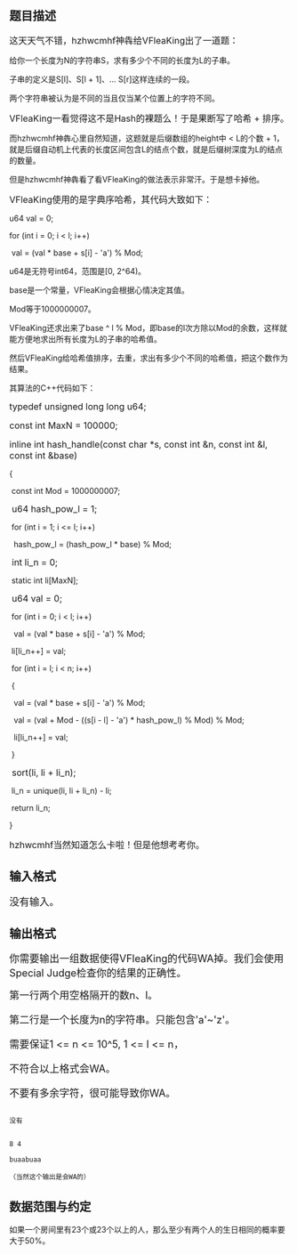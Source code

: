 ## 题目描述

<p><span style="font-size: medium">这天天气不错，hzhwcmhf神犇给VFleaKing出了一道题：<br>
   给你一个长度为N的字符串S，求有多少个不同的长度为L的子串。<br>
   子串的定义是S[l]、S[l + 1]、... S[r]这样连续的一段。<br>
   两个字符串被认为是不同的当且仅当某个位置上的字符不同。</span></p>
<p><span style="font-size: medium">VFleaKing一看觉得这不是Hash的裸题么！于是果断写了哈希 + 排序。<br>
   而hzhwcmhf神犇心里自然知道，这题就是后缀数组的height中 < L的个数 + 1，就是后缀自动机上代表的长度区间包含L的结点个数，就是后缀树深度为L的结点的数量。<br>
   但是hzhwcmhf神犇看了看VFleaKing的做法表示非常汗。于是想卡掉他。</span></p>
<p><span style="font-size: medium">VFleaKing使用的是字典序哈希，其代码大致如下：<br>
   u64 val = 0;<br>
   for (int i = 0; i < l; i++)<br>
    val = (val * base + s[i] - 'a') % Mod;<br>
   u64是无符号int64，范围是[0, 2^64)。<br>
   base是一个常量，VFleaKing会根据心情决定其值。<br>
   Mod等于1000000007。<br>
   VFleaKing还求出来了base ^ l % Mod，即base的l次方除以Mod的余数，这样就能方便地求出所有长度为L的子串的哈希值。<br>
   然后VFleaKing给哈希值排序，去重，求出有多少个不同的哈希值，把这个数作为结果。<br>
   其算法的C++代码如下：</span></p>
<p><span style="font-size: medium">typedef unsigned long long u64;</span></p>
<p><span style="font-size: medium">const int MaxN = 100000;</span></p>
<p><span style="font-size: medium">inline int hash_handle(const char *s, const int &n, const int &l, const int &base)<br>
   {<br>
    const int Mod = 1000000007;</span></p>
<p><span style="font-size: medium"> u64 hash_pow_l = 1;<br>
    for (int i = 1; i <= l; i++)<br>
     hash_pow_l = (hash_pow_l * base) % Mod;</span></p>
<p><span style="font-size: medium"> int li_n = 0;<br>
    static int li[MaxN];</span></p>
<p><span style="font-size: medium"> u64 val = 0;<br>
    for (int i = 0; i < l; i++)<br>
     val = (val * base + s[i] - 'a') % Mod;<br>
    li[li_n++] = val;<br>
    for (int i = l; i < n; i++)<br>
    {<br>
     val = (val * base + s[i] - 'a') % Mod;<br>
     val = (val + Mod - ((s[i - l] - 'a') * hash_pow_l) % Mod) % Mod;<br>
     li[li_n++] = val;<br>
    }</span></p>
<p><span style="font-size: medium"> sort(li, li + li_n);<br>
    li_n = unique(li, li + li_n) - li;<br>
    return li_n;<br>
   }</span></p>
<p><span style="font-size: medium">hzhwcmhf当然知道怎么卡啦！但是他想考考你。<br></span></p>

## 输入格式

<p><font size="4">没有输入。<br></font></p>

## 输出格式

<p><font size="4">你需要输出一组数据使得VFleaKing的代码WA掉。我们会使用Special Judge检查你的结果的正确性。<br>
   第一行两个用空格隔开的数n、l。<br>
   第二行是一个长度为n的字符串。只能包含'a'~'z'。<br>
   需要保证1 <= n <= 10^5, 1 <= l <= n，<br>
   不符合以上格式会WA。<br>
   不要有多余字符，很可能导致你WA。</font></p>
<p></p>

```input1
没有
```
```output1
8 4
buaabuaa
（当然这个输出是会WA的）
```
## 数据范围与约定

<p>如果一个房间里有23个或23个以上的人，那么至少有两个人的生日相同的概率要大于50%。<br><br></p>

